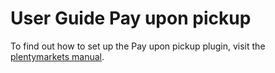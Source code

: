 # User Guide Pay upon pickup

<div class="alert alert-info" role="alert">
 To find out how to set up the Pay upon pickup plugin, visit the <a href="https://knowledge.plentymarkets.com/en/payment/payment-plugins/pay-upon-pickup" target="_blank">plentymarkets manual</a>.
</div>
